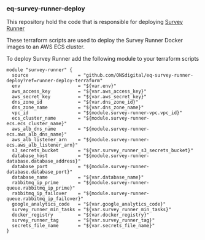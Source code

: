 ### eq-survey-runner-deploy

This repository hold the code that is responsible for deploying [Survey Runner](https://github.com/ONSdigital/eq-survey-runner)

These terraform scripts are used to deploy the Survey Runner Docker images to an AWS ECS cluster.

To deploy Survey Runner add the following module to your terraform scripts

```
module "survey-runner" {
  source                  = "github.com/ONSdigital/eq-survey-runner-deploy?ref=runner-deploy-terraform"
  env                     = "${var.env}"
  aws_access_key          = "${var.aws_access_key}"
  aws_secret_key          = "${var.aws_secret_key}"
  dns_zone_id             = "${var.dns_zone_id}"
  dns_zone_name           = "${var.dns_zone_name}"
  vpc_id                  = "${module.survey-runner-vpc.vpc_id}"
  ecs_cluster_name        = "${module.survey-runner-ecs.ecs_cluster_name}"
  aws_alb_dns_name        = "${module.survey-runner-ecs.aws_alb_dns_name}"
  aws_alb_listener_arn    = "${module.survey-runner-ecs.aws_alb_listener_arn}"
  s3_secrets_bucket       = "${var.survey_runner_s3_secrets_bucket}"
  database_host           = "${module.survey-runner-database.database_address}"
  database_port           = "${module.survey-runner-database.database_port}"
  database_name           = "${var.database_name}"
  rabbitmq_ip_prime       = "${module.survey-runner-queue.rabbitmq_ip_prime}"
  rabbitmq_ip_failover    = "${module.survey-runner-queue.rabbitmq_ip_failover}"
  google_analytics_code   = "${var.google_analytics_code}"
  survey_runner_min_tasks = "${var.survey_runner_min_tasks}"
  docker_registry         = "${var.docker_registry}"
  survey_runner_tag       = "${var.survey_runner_tag}"
  secrets_file_name       = "${var.secrets_file_name}"
}
```